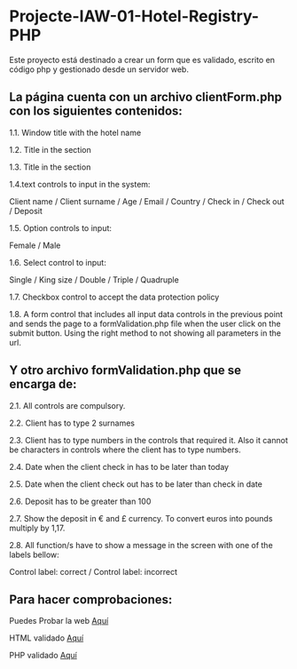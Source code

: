 # Projecte-IAW-01-Hotel-Registry-PHP

Este proyecto está destinado a crear un form que es validado, escrito en código php y gestionado desde un servidor web.

## La página cuenta con un archivo clientForm.php con los siguientes contenidos:

1.1. Window title with the hotel name

1.2. Title in the <head> section

1.3. Title in the <body> section

1.4.text controls to input in the system:

Client name / Client surname / Age / Email / Country / Check in / Check out / Deposit

1.5. Option controls to input:

Female / Male

1.6. Select control to input:

Single / King size / Double / Triple / Quadruple

1.7. Checkbox control to accept the data protection policy

1.8. A form control that includes all input data controls in the previous point and sends the page to a formValidation.php file when the user click on the submit button. Using the right method to not showing all parameters in the url.

## Y otro archivo formValidation.php que se encarga de:

2.1. All controls are compulsory. 

2.2. Client has to type 2 surnames 

2.3. Client has to type numbers in the controls that required it. Also it cannot be characters in controls where the client has to type numbers.

2.4. Date when the client check in has to be later than today

2.5. Date when the client check out has to be later than check in date

2.6. Deposit has to be greater than 100

2.7. Show the deposit in € and £ currency. To convert euros into pounds multiply by 1,17.

2.8. All function/s have to show a message in the screen with one of the labels bellow:

Control label: correct / Control label: incorrect

## Para hacer comprobaciones:

Puedes Probar la web [Aquí](https://fandoshotel.000webhostapp.com/clientForm.php)

HTML validado [Aquí](https://validator.w3.org)

PHP validado [Aquí](https://phpcodechecker.com/)
